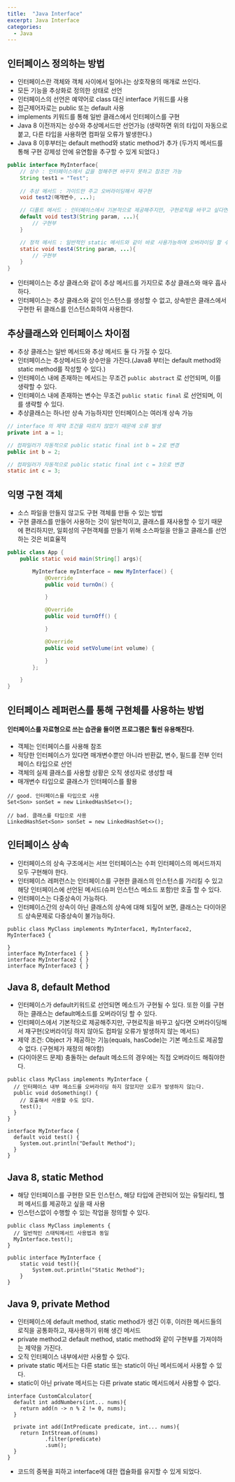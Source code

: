 ```yaml
---
title:  "Java Interface"
excerpt: Java Interface
categories:
  - Java
---
```


## 인터페이스 정의하는 방법
- 인터페이스란 객체와 객체 사이에서 일어나는 상호작용의 매개로 쓰인다.
- 모든 기능을 추상화로 정의한 상태로 선언
- 인터페이스의 선언은 예약어로 class 대신 interface 키워드를 사용
- 접근제어자로는 public 또는 default 사용
- implements 키워드를 통해 일반 클래스에서 인터페이스를 구현
- Java 8 이전까지는 상수와 추상메서드만 선언가능 (생략하면 위의 타입이 자동으로 붙고, 다른 타입을 사용하면 컴파일 오류가 발생한다.)
- Java 8 이후부터는 default method와 static method가 추가 (두가지 메서드를 통해 구현 강제성 안에 유연함을 추구할 수 있게 되었다.)

  
```java
public interface MyInterface{
	// 상수 : 인터페이스에서 값을 정해주면 바꾸지 못하고 참조만 가능
	String test1 = "Test";
	
	// 추상 메서드 : 가이드만 주고 오버라이딩해서 재구현
	void test2(매개변수, ...);

	// 디폴트 메서드 : 인터페이스에서 기본적으로 제공해주지만, 구현로직을 바꾸고 싶다면 오버라이딩해서 재구현(오버라이딩 하지 않아도 컴파일 오류가 발생하지 않는 메서드)
	default void test3(String param, ...){
		// 구현부
	}

	// 정적 메서드 : 일반적인 static 메서드와 같이 바로 사용가능하며 오버라이딩 할 수 없다.
	static void test4(String param, ...){
		// 구현부
	}
}
```  

- 인터페이스는 추상 클래스와 같이 추상 메서드를 가지므로 추상 클래스와 매우 흡사하다.
- 인터페이스는 추상 클래스와 같이 인스턴스를 생성할 수 없고, 상속받은 클래스에서 구현한 뒤 클래스를 인스턴스화하여 사용한다.

## 추상클래스와 인터페이스 차이점
- 추상 클래스는 일반 메서드와 추상 메서드 둘 다 가질 수 있다.
- 인터페이스는 추상메서드와 상수만을 가진다.(Java8 부터는 default method와 static method를 작성할 수 있다.)
- 인터페이스 내에 존재하는 메서드는 무조건   ```public abstract```  로 선언되며, 이를 생략할 수 있다.
- 인터페이스 내에 존재하는 변수는 무조건   ```public static final```  로 선언되며, 이를 생략할 수 있다.
- 추상클래스는 하나만 상속 가능하지만 인터페이스는 여러개 상속 가능
  
```java
// interface 의 제약 조건을 따르지 않았기 때문에 오류 발생
private int a = 1;

// 컴파일러가 자동적으로 public static final int b = 2로 변경
public int b = 2;

// 컴파일러가 자동적으로 public static final int c = 3으로 변경
static int c = 3;
```  

## 익명 구현 객체
- 소스 파일을 만들지 않고도 구현 객체를 만들 수 있는 방법
- 구현 클래스를 만들어 사용하는 것이 일반적이고, 클래스를 재사용할 수 있기 때문에 편리하지만, 일회성의 구현객체를 만들기 위해 소스파일을 만들고 클래스를 선언하는 것은 비효율적

  
```java
public class App {
    public static void main(String[] args){

        MyInterface myInterface = new MyInterface() {
            @Override
            public void turnOn() {

            }

            @Override
            public void turnOff() {

            }

            @Override
            public void setVolume(int volume) {

            }
        };

    }
}
```  

## 인터페이스 레퍼런스를 통해 구현체를 사용하는 방법

#### 인터페이스를 자료형으로 쓰는 습관을 들이면 프로그램은 훨씬 유용해진다.
- 객체는 인터페이스를 사용해 참조
- 적당한 인터페이스가 있다면 매개변수뿐만 아니라 반환값, 변수, 필드를 전부 인터페이스 타입으로 선언
- 객체의 실제 클래스를 사용할 상황은 오직 생성자로 생성할 때
- 매개변수 타입으로 클래스가 인터페이스를 활용

  
```
// good. 인터페이스를 타입으로 사용
Set<Son> sonSet = new LinkedHashSet<>();

// bad. 클래스를 타입으로 사용
LinkedHashSet<Son> sonSet = new LinkedHashSet<>();
```  

## 인터페이스 상속
- 인터페이스의 상속 구조에서는 서브 인터페이스는 수퍼 인터페이스의 메서드까지 모두 구현해야 한다.
- 인터페이스 레퍼런스는 인터페이스를 구현한 클래스의 인스턴스를 가리킬 수 있고 해당 인터페이스에 선언된 메서드(슈퍼 인스턴스 메소드 포함)만 호출 할 수 있다.
- 인터페이스는 다중상속이 가능하다.
- 인터페이스간의 상속이 아닌 클래스의 상속에 대해 되짚어 보면, 클래스는 다이아몬드 상속문제로 다중상속이 불가능하다.

  
```
public class MyClass implements MyInterface1, MyInterface2, MyInterface3 {

}
interface MyInterface1 { }
interface MyInterface2 { }
interface MyInterface3 { }
```  

## Java 8, default Method
- 인터페이스가 default키워드로 선언되면 메소드가 구현될 수 있다. 또한 이를 구현하는 클래스는 default메소드를 오버라이딩 할 수 있다.
- 인터페이스에서 기본적으로 제공해주지만, 구현로직을 바꾸고 싶다면 오버라이딩해서 재구현(오버라이딩 하지 않아도 컴파일 오류가 발생하지 않는 메서드)
- 제약 조건: Object 가 제공하는 기능(equals, hasCode)는 기본 메소드로 제공할 수 없다. (구현체가 재정의 해야함)
- (다이아몬드 문제) 충돌하는 default 메소드의 경우에는 직접 오버라이드 해줘야한다.

  
```
public class MyClass implements MyInterface {
  // 인터페이스 내부 메소드를 오버라이딩 하지 않았지만 오류가 발생하지 않는다.
  public void doSomething() {
    // 호출해서 사용할 수도 있다.
    test();
  }
}

interface MyInterface {
  default void test() {
    System.out.println("Default Method");
  }
}

```  

## Java 8, static Method
- 해당 인터페이스를 구현한 모든 인스턴스, 해당 타입에 관련되어 있는 유틸리티, 헬퍼 메서드를 제공하고 싶을 때 사용
- 인스턴스없이 수행할 수 있는 작업을 정의할 수 있다.

  
```
public class MyClass implements {
  // 일반적인 스태틱메서드 사용법과 동일
  MyInterface.test();
}

public interface MyInterface {
    static void test(){
        System.out.println("Static Method");
    }
}
```  

## Java 9, private Method
- 인터페이스에 default method, static method가 생긴 이후, 이러한 메서드들의 로직을 공통화하고, 재사용하기 위해 생긴 메서드
- private method고 default method, static method와 같이 구현부를 가져야하는 제약을 가진다.
- 오직 인터페이스 내부에서만 사용할 수 있다.
- private static 메서드는 다른 static 또는 static이 아닌 메서드에서 사용할 수 있다.
- static이 아닌 private 메서드는 다른 private static 메서드에서 사용할 수 없다.

  
```
interface CustomCalculator{
  default int addNumbers(int... nums){
    return add(n -> n % 2 != 0, nums);
  }
  
  private int add(IntPredicate predicate, int... nums){
    return IntStream.of(nums)
		    .filter(predicate)
		    .sum();
  }
}
```  
- 코드의 중복을 피하고 interface에 대한 캡슐화를 유지할 수 있게 되었다.
